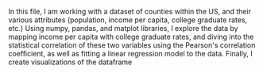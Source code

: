 In this file, I am working with a dataset of counties within the US, 
and their various attributes (population, income per capita, college graduate rates, etc.)
Using numpy, pandas, and matplot libraries, I explore the data by mapping income per capita
with college graduate rates, and diving into the statistical correlation of these two variables 
using the Pearson's correlation coefficient, as well as fitting a linear regression model to the data. 
Finally, I create visualizations of the dataframe 
